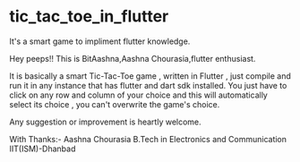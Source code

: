 # tic_tac_toe_in_flutter
It's a smart game to impliment flutter knowledge.

Hey peeps!! This is BitAashna,Aashna Chourasia,flutter enthusiast.

It is basically a smart Tic-Tac-Toe game , written in Flutter , just compile and run it in any instance
that has flutter and dart sdk installed. You just have to click on any row and column of your choice and this 
will automatically select its choice , you can't overwrite the game's choice.

Any suggestion or improvement is heartly welcome.

With Thanks:-
Aashna Chourasia
B.Tech in Electronics and Communication
IIT(ISM)-Dhanbad
